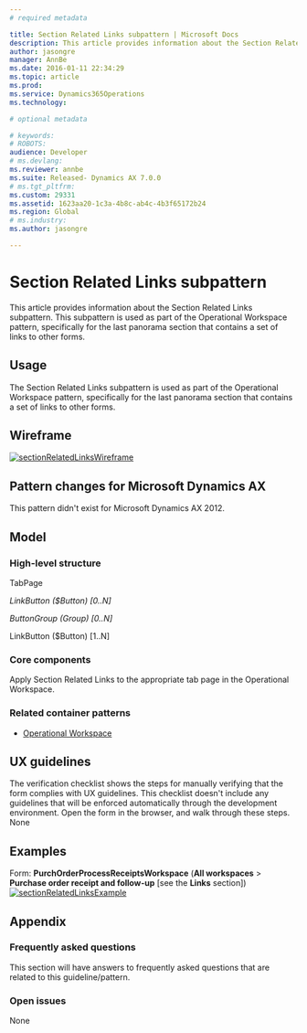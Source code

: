 ```yaml
---
# required metadata

title: Section Related Links subpattern | Microsoft Docs
description: This article provides information about the Section Related Links subpattern. This subpattern is used as part of the Operational Workspace pattern, specifically for the last panorama section that contains a set of links to other forms.
author: jasongre
manager: AnnBe
ms.date: 2016-01-11 22:34:29
ms.topic: article
ms.prod: 
ms.service: Dynamics365Operations
ms.technology: 

# optional metadata

# keywords: 
# ROBOTS: 
audience: Developer
# ms.devlang: 
ms.reviewer: annbe
ms.suite: Released- Dynamics AX 7.0.0
# ms.tgt_pltfrm: 
ms.custom: 29331
ms.assetid: 1623aa20-1c3a-4b8c-ab4c-4b3f65172b24
ms.region: Global
# ms.industry: 
ms.author: jasongre

---
```


# Section Related Links subpattern

This article provides information about the Section Related Links subpattern. This subpattern is used as part of the Operational Workspace pattern, specifically for the last panorama section that contains a set of links to other forms.

Usage
-----

The Section Related Links subpattern is used as part of the Operational Workspace pattern, specifically for the last panorama section that contains a set of links to other forms.

## Wireframe
[![sectionRelatedLinksWireframe](./media/sectionrelatedlinkswireframe.png)](./media/sectionrelatedlinkswireframe.png)

## Pattern changes for Microsoft Dynamics AX
This pattern didn't exist for Microsoft Dynamics AX 2012.

## Model
### High-level structure

TabPage

*LinkButton ($Button) \[0..N\]*

*ButtonGroup (Group) \[0..N\]*

LinkButton ($Button) \[1..N\]

### Core components

Apply Section Related Links to the appropriate tab page in the Operational Workspace.

### Related container patterns

-   [Operational Workspace](https://docs.microsoft.com/en-us/dynamics365/operations/dev-itpro/user-interface/workspace-form-pattern)

## UX guidelines
The verification checklist shows the steps for manually verifying that the form complies with UX guidelines. This checklist doesn't include any guidelines that will be enforced automatically through the development environment. Open the form in the browser, and walk through these steps. None

## Examples
Form: **PurchOrderProcessReceiptsWorkspace** (**All workspaces** &gt; **Purchase order receipt and follow-up** \[see the **Links** section\]) [![sectionRelatedLinksExample](./media/sectionrelatedlinksexample.png)](./media/sectionrelatedlinksexample.png)

## Appendix
### Frequently asked questions

This section will have answers to frequently asked questions that are related to this guideline/pattern.

### Open issues

None

